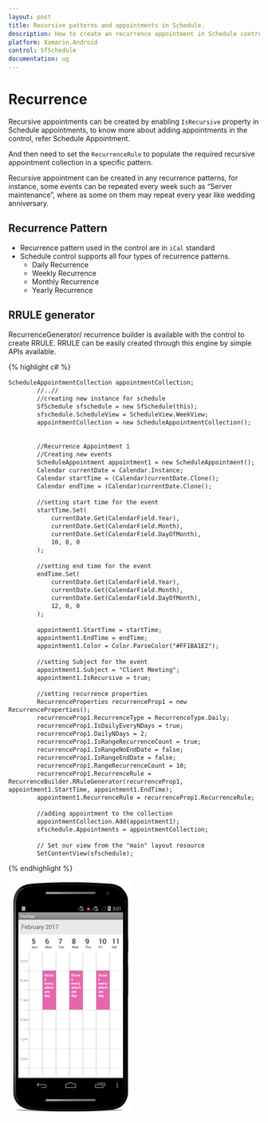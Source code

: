 ```yaml
---
layout: post
title: Recursive patterns and appointments in Schedule.
description: How to create an recurrence appointment in Schedule control.
platform: Xamarin.Android
control: SfSchedule
documentation: ug
---
```


# Recurrence

Recursive appointments can be created by enabling `IsRecursive` property in Schedule appointments, to know more about adding appointments in the control, refer Schedule Appointment.

And then need to set the `RecurrenceRule` to populate the required recursive appointment collection in a specific pattern.

Recursive appointment can be created in any recurrence patterns, for instance, some events can be repeated every week such as “Server maintenance”, where as some on them may repeat every year like wedding anniversary. 

## Recurrence Pattern

* Recurrence pattern used in the control are in `iCal` standard 
* Schedule control supports all four types of recurrence patterns.
   * Daily Recurrence
   * Weekly Recurrence
   * Monthly Recurrence
   * Yearly Recurrence

## RRULE generator

RecurrenceGenerator/ recurrence builder is available with the control to create RRULE. RRULE can be easily created through this engine by simple APIs available.

{% highlight c# %}

    ScheduleAppointmentCollection appointmentCollection;
            //..//
            //creating new instance for schedule
            SfSchedule sfschedule = new SfSchedule(this);
            sfschedule.ScheduleView = ScheduleView.WeekView;
            appointmentCollection = new ScheduleAppointmentCollection();


            //Recurrence Appointment 1
            //Creating new events
            ScheduleAppointment appointment1 = new ScheduleAppointment();
            Calendar currentDate = Calendar.Instance;
            Calendar startTime = (Calendar)currentDate.Clone();
            Calendar endTime = (Calendar)currentDate.Clone();

            //setting start time for the event
            startTime.Set(
                currentDate.Get(CalendarField.Year),
                currentDate.Get(CalendarField.Month),
                currentDate.Get(CalendarField.DayOfMonth),
                10, 0, 0
            );

            //setting end time for the event
            endTime.Set(
                currentDate.Get(CalendarField.Year),
                currentDate.Get(CalendarField.Month),
                currentDate.Get(CalendarField.DayOfMonth),
                12, 0, 0
            );

            appointment1.StartTime = startTime;
            appointment1.EndTime = endTime;
            appointment1.Color = Color.ParseColor("#FF1BA1E2");

            //setting Subject for the event
            appointment1.Subject = "Client Meeting";
            appointment1.IsRecursive = true;

            //setting recurrence properties
            RecurrenceProperties recurrenceProp1 = new RecurrenceProperties();
            recurrenceProp1.RecurrenceType = RecurrenceType.Daily;
            recurrenceProp1.IsDailyEveryNDays = true;
            recurrenceProp1.DailyNDays = 2;
            recurrenceProp1.IsRangeRecurrenceCount = true;
            recurrenceProp1.IsRangeNoEndDate = false;
            recurrenceProp1.IsRangeEndDate = false;
            recurrenceProp1.RangeRecurrenceCount = 10;
            recurrenceProp1.RecurrenceRule = RecurrenceBuilder.RRuleGenerator(recurrenceProp1, appointment1.StartTime, appointment1.EndTime);
            appointment1.RecurrenceRule = recurrenceProp1.RecurrenceRule;

            //adding appointment to the collection  
            appointmentCollection.Add(appointment1);
            sfschedule.Appointments = appointmentCollection;

            // Set our view from the "main" layout resource
            SetContentView(sfschedule);

{% endhighlight %}

![](Recurrence_images/Recurrence_android.png)
